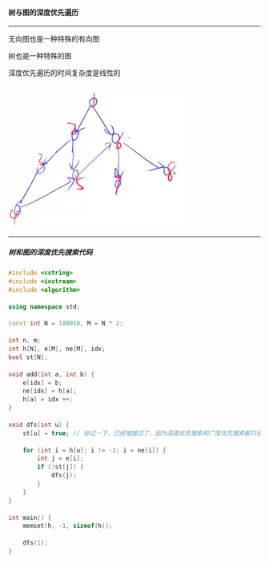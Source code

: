#### 树与图的深度优先遍历

---------

无向图也是一种特殊的有向图

树也是一种特殊的图

深度优先遍历的时间复杂度是线性的

<img src="https://raw.githubusercontent.com/DaoZuQieXing/Learn/main/img/算法基础课/算法基础课第三讲：搜索与图论/图的深度优先搜索顺序.png" alt="system call" style="max-width: 70%">

----------

##### 树和图的深度优先搜索代码

```c++
#include <cstring>
#include <iostream>
#include <algorithm>

using namespace std;

const int N = 100010, M = N * 2;

int n, m;
int h[N], e[M], ne[M], idx;
bool st[N];

void add(int a, int b) {
    e[idx] = b;
    ne[idx] = h[a];
    h[a] = idx ++;
}

void dfs(int u) {
    st[u] = true; // 标记一下，已经被搜过了，因为深度优先搜索和广度优先搜索都只会遍历一次
    
    for (int i = h[u]; i != -1; i = ne[i]) {
        int j = e[i];
        if (!st[j]) {
            dfs(j);
        }
    }
}

int main() {
    memset(h, -1, sizeof(h));
    
    dfs(1);
}
```

